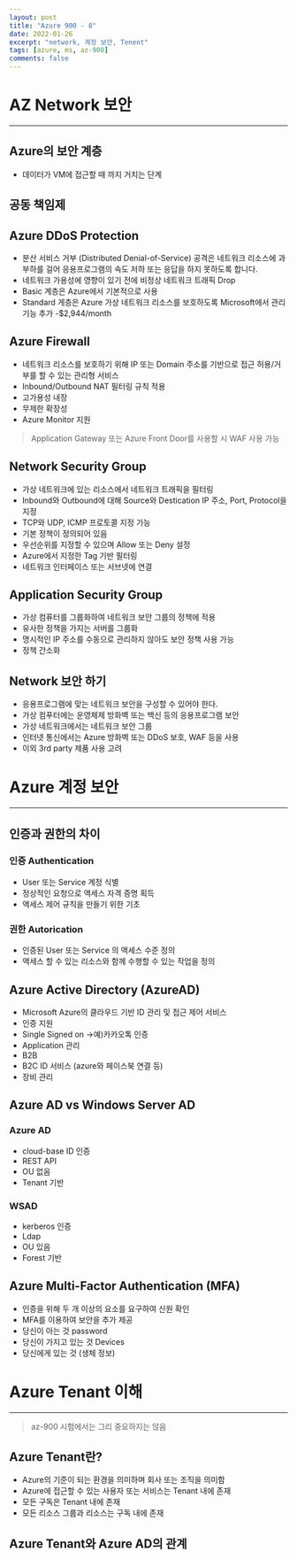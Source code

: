 ```yaml
---
layout: post
title: "Azure 900 - 8"
date: 2022-01-26
excerpt: "network, 계정 보안, Tenent"
tags: [azure, ms, az-900]
comments: false
---
```


# AZ Network 보안

---

## Azure의 보안 계층

- 데이터가 VM에 접근할 때 까지 거치는 단계

## 공동 책임제

## Azure DDoS Protection

- 분산 서비스 거부 (Distributed Denial-of-Service) 공격은 네트워크 리소스에 과부하를 걸어 응용프로그램의 속도 저하 또는 응답을 하지 못하도록 합니다.
- 네트워크 가용성에 영향이 있기 전에 비정상 네트워크 트래픽 Drop
- Basic 계층은 Azure에서 기본적으로 사용
- Standard 게층은 Azure 가상 네트워크 리소스를 보호하도록 Microsoft에서 관리 기능 추가 -$2,944/month

## Azure Firewall

- 네트워크 리소스를 보호하기 위해 IP 또는 Domain 주소를 기반으로 접근 허용/거부를 할 수 있는 관리형 서비스
- Inbound/Outbound NAT 필터링 규칙 적용
- 고가용성 내장
- 무제한 확장성
- Azure Monitor 지원

> Application Gateway 또는 Azure Front Door를 사용할 시 WAF 사용 가능

## Network Security Group

- 가상 네트워크에 있는 리소스에서 네트워크 트래픽을 필터링
- Inbound와 Outbound에 대해 Source와 Destication IP 주소, Port, Protocol을 지정
- TCP와 UDP, ICMP 프로토콜 지정 가능
- 기본 정책이 정의되어 있음
- 우선순위를 지정할 수 있으며 Allow 또는 Deny 설정
- Azure에서 지정한 Tag 기반 필터링
- 네트워크 인터페이스 또는 서브넷에 연결

## Application Security Group

- 가상 컴퓨터를 그룹화하여 네트워크 보안 그룹의 정책에 적용
- 유사한 정책을 가지는 서버를 그룹화
- 명시적인 IP 주소를 수동으로 관리하지 않아도 보안 정책 사용 가능
- 정책 간소화

## Network 보안 하기

- 응용프로그램에 맞는 네트워크 보안을 구성할 수 있어야 한다.
- 가상 컴푸터에는 운영체제 방화벽 또는 백신 등의 응용프로그램 보안
- 가상 네트워크에서는 네트워크 보안 그룹
- 인터넷 통신에서는 Azure 방화벽 또는 DDoS 보호, WAF 등을 사용
- 이외 3rd party 제품 사용 고려

# Azure 계정 보안

---

## 인증과 권한의 차이

### 인증 Authentication

- User 또는 Service 계정 식별
- 정상적인 요청으로 액세스 자격 증명 획득
- 액세스 제어 규칙을 만들기 위한 기초

### 권한 Autorication

- 인증된 User 또는 Service 의 액세스 수준 정의
- 액세스 할 수 있는 리소스와 함께 수행할 수 있는 작업을 정의

## Azure Active Directory (AzureAD)

- Microsoft Azure의 클라우드 기반 ID 관리 및 접근 제어 서비스
- 인증 지원
- Single Signed on →예)카카오톡 인증
- Application 관리
- B2B
- B2C ID 서비스 (azure와 페이스북 연결 등)
- 장비 관리

## Azure AD vs Windows Server AD

### Azure AD

- cloud-base ID 인증
- REST API
- OU 없음
- Tenant 기반

### WSAD

- kerberos 인증
- Ldap
- OU 있음
- Forest 기반

## Azure Multi-Factor Authentication (MFA)

- 인증을 위해 두 개 이상의 요소를 요구하여 신원 확인
- MFA를 이용하여 보안을 추가 제공
- 당신이 아는 것 password
- 당신이 가지고 있는 것 Devices
- 당신에게 있는 것 (생체 정보)

# Azure Tenant 이해

---

> az-900 시험에서는 그리 중요하지는 않음

## Azure Tenant란?

- Azure의 기준이 되는 환경을 의미하며 회사 또는 조직을 의미함
- Azure에 접근할 수 있는 사용자 또는 서비스는 Tenant 내에 존재
- 모든 구독은 Tenant 내에 존재
- 모든 리소스 그룹과 리소스는 구독 내에 존재

## Azure Tenant와 Azure AD의 관계
